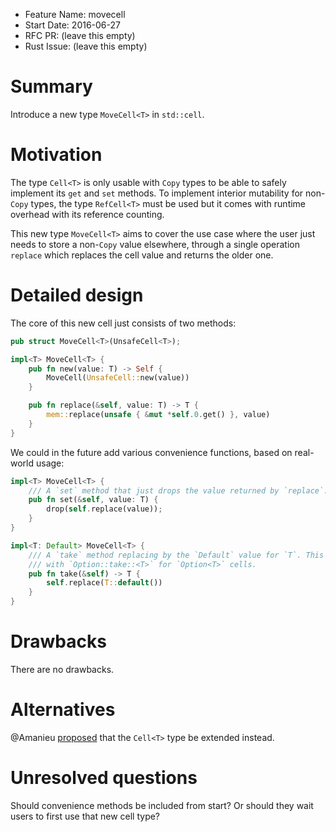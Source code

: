 - Feature Name: movecell
- Start Date: 2016-06-27
- RFC PR: (leave this empty)
- Rust Issue: (leave this empty)

# Summary
[summary]: #summary

Introduce a new type `MoveCell<T>` in `std::cell`.

# Motivation
[motivation]: #motivation

The type `Cell<T>` is only usable with `Copy` types to be able to safely
implement its `get` and `set` methods. To implement interior mutability
for non-`Copy` types, the type `RefCell<T>` must be used but it comes with
runtime overhead with its reference counting.

This new type `MoveCell<T>` aims to cover the use case where the user just needs
to store a non-`Copy` value elsewhere, through a single operation `replace`
which replaces the cell value and returns the older one.

# Detailed design
[design]: #detailed-design

The core of this new cell just consists of two methods:

```rust
pub struct MoveCell<T>(UnsafeCell<T>);

impl<T> MoveCell<T> {
    pub fn new(value: T) -> Self {
        MoveCell(UnsafeCell::new(value))
    }

    pub fn replace(&self, value: T) -> T {
        mem::replace(unsafe { &mut *self.0.get() }, value)
    }
}
```

We could in the future add various convenience functions,
based on real-world usage:

```rust
impl<T> MoveCell<T> {
    /// A `set` method that just drops the value returned by `replace`.
    pub fn set(&self, value: T) {
        drop(self.replace(value));
    }
}

impl<T: Default> MoveCell<T> {
    /// A `take` method replacing by the `Default` value for `T`. This coincides
    /// with `Option::take::<T>` for `Option<T>` cells.
    pub fn take(&self) -> T {
        self.replace(T::default())
    }
}
```

# Drawbacks
[drawbacks]: #drawbacks

There are no drawbacks.

# Alternatives
[alternatives]: #alternatives

@Amanieu [proposed](https://github.com/rust-lang/rfcs/pull/1651) that the
`Cell<T>` type be extended instead.

# Unresolved questions
[unresolved]: #unresolved-questions

Should convenience methods be included from start? Or should they wait users
to first use that new cell type?
